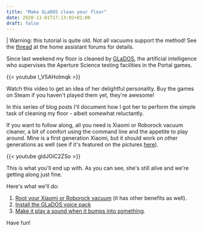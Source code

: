 ```yaml
---
title: "Make GLaDOS clean your floor"
date: 2020-11-01T17:13:02+01:00
draft: false
---
```


| Warning: this tutorial is quite old. Not all vacuums support the method! See the [thread](https://community.home-assistant.io/t/glados-portal-voice-pack-for-roborock-xiaomi-vacuums/241101/23) at the home assistant forums for details.

Since last weekend my floor is cleaned by [GLaDOS](https://theportalwiki.com/wiki/GLaDOS), the artificial intelligence who supervises the Aperture Science testing facilities in the Portal games.

{{< youtube l_V5AHoImqk >}}

Watch this video to get an idea of her delightful personality. Buy the games on Steam if you haven't played them yet, they're awesome!

In this series of blog posts I'll document how I got her to perform the simple task of cleaning my floor - albeit somewhat reluctantly.

If you want to follow along, all you need is Xiaomi or Roborock vacuum cleaner, a bit of comfort using the command line and the appetite to play around. Mine is a first generation Xiaomi, but it should work on other generations as well (see if it's featured on the pictures [here](https://builder.dontvacuum.me/)).

{{< youtube gldJOiC2ZSo >}}

This is what you'll end up with. As you can see, she's still alive and we're getting along just fine.

Here's what we'll do:

1. [Root your Xiaomi or Roborock vacuum](/posts/#root-your-xiaomi-vacuum) (it has other benefits as well).
1. [Install the GLaDOS voice pack](/posts/#install-the-glados-voice-pack)
1. [Make it play a sound when it bumps into something](/posts/#install-the-oucher).

Have fun!
